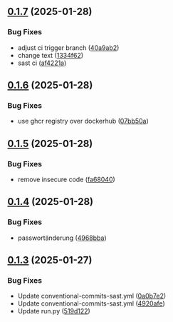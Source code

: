 ## [0.1.7](https://github.com/l4rm4nd/CICD-Example/compare/v0.1.6...v0.1.7) (2025-01-28)


### Bug Fixes

* adjust ci trigger branch ([40a9ab2](https://github.com/l4rm4nd/CICD-Example/commit/40a9ab2fc253a3b604fbe2ec828ed974089fc3df))
* change text ([1334f62](https://github.com/l4rm4nd/CICD-Example/commit/1334f621da270df9194e70b9109ceeccb56a2fd4))
* sast ci ([af4221a](https://github.com/l4rm4nd/CICD-Example/commit/af4221af23b3a6ae324a0b808f255b816c4631ab))

## [0.1.6](https://github.com/l4rm4nd/CICD-Example/compare/v0.1.5...v0.1.6) (2025-01-28)


### Bug Fixes

* use ghcr registry over dockerhub ([07bb50a](https://github.com/l4rm4nd/CICD-Example/commit/07bb50ac176a40346a19fcc2c88dd249772f190e))

## [0.1.5](https://github.com/l4rm4nd/CICD-Example/compare/v0.1.4...v0.1.5) (2025-01-28)


### Bug Fixes

* remove insecure code ([fa68040](https://github.com/l4rm4nd/CICD-Example/commit/fa680408c6c76b439b82cf95c03556d8fad6b31e))

## [0.1.4](https://github.com/l4rm4nd/CICD-Example/compare/v0.1.3...v0.1.4) (2025-01-28)


### Bug Fixes

* passwortänderung ([4968bba](https://github.com/l4rm4nd/CICD-Example/commit/4968bba2375664e83be52c70725d5776e478b6b4))

## [0.1.3](https://github.com/l4rm4nd/CICD-Example/compare/v0.1.2...v0.1.3) (2025-01-27)


### Bug Fixes

* Update conventional-commits-sast.yml ([0a0b7e2](https://github.com/l4rm4nd/CICD-Example/commit/0a0b7e2de93d9b2b188a3e4705837e05e1c5c6fa))
* Update conventional-commits-sast.yml ([4920afe](https://github.com/l4rm4nd/CICD-Example/commit/4920afe745cd0f1a6fadabad22e8dc2f9c1d5ec0))
* Update run.py ([519d122](https://github.com/l4rm4nd/CICD-Example/commit/519d122fc780c2cd04529a7453929821dfe88b52))

